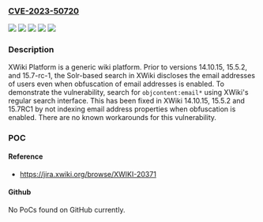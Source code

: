 ### [CVE-2023-50720](https://cve.mitre.org/cgi-bin/cvename.cgi?name=CVE-2023-50720)
![](https://img.shields.io/static/v1?label=Product&message=xwiki-platform&color=blue)
![](https://img.shields.io/static/v1?label=Version&message=%3C%2014.10.15%20&color=brightgreen)
![](https://img.shields.io/static/v1?label=Version&message=%3E%3D%2015.0-rc-1%2C%20%3C%2015.5.2%20&color=brightgreen)
![](https://img.shields.io/static/v1?label=Version&message=%3E%3D%2015.6-rc-1%2C%20%3C%2015.7-rc-1%20&color=brightgreen)
![](https://img.shields.io/static/v1?label=Vulnerability&message=CWE-200%3A%20Exposure%20of%20Sensitive%20Information%20to%20an%20Unauthorized%20Actor&color=brightgreen)

### Description

XWiki Platform is a generic wiki platform. Prior to versions 14.10.15, 15.5.2, and 15.7-rc-1, the Solr-based search in XWiki discloses the email addresses of users even when obfuscation of email addresses is enabled. To demonstrate the vulnerability, search for `objcontent:email*` using XWiki's regular search interface. This has been fixed in XWiki 14.10.15, 15.5.2 and 15.7RC1 by not indexing email address properties when obfuscation is enabled. There are no known workarounds for this vulnerability.

### POC

#### Reference
- https://jira.xwiki.org/browse/XWIKI-20371

#### Github
No PoCs found on GitHub currently.

